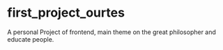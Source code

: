 # first_project_ourtes
A personal Project of frontend, main theme on the great philosopher and educate people.
